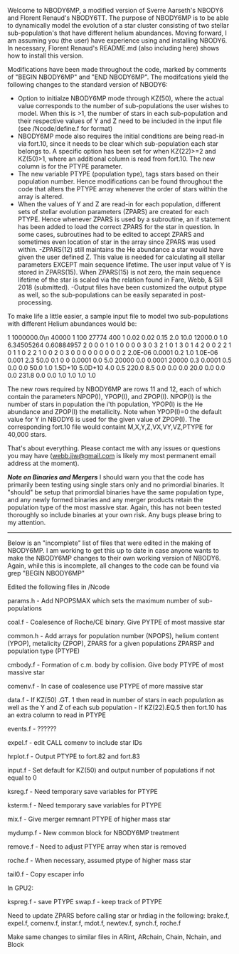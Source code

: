 Welcome to NBODY6MP, a modified version of Sverre Aarseth's NBODY6 and Florent Renaud's NBODY6TT. The purpose of NBODY6MP is to be able to dynamically model the evolution of a star cluster consisting of two stellar sub-population's that have different helium abundances. Moving forward, I am assuming you (the user) have experience using and installing NBODY6. In necessary, Florent Renaud's README.md (also including here) shows how to install this version.

Modifications have been made throughout the code, marked by comments of "BEGIN NBODY6MP" and "END NBODY6MP". The modifcations yield the following changes to the standard version of NBODY6:
- Option to initialze NBODY6MP mode through KZ(50), where the actual value corresponds to the number of sub-populations the user wishes to model. When this is >1, the number of stars in each sub-population and their respective values of Y and Z need to be included in the input file (see /Ncode/define.f for format)
- NBODY6MP mode also requires the initial conditions are being read-in via fort.10, since it needs to be clear which sub-population each star belongs to. A specific option has been set for when KZ(22)>=2 and KZ(50)>1, where an additional column is read from fort.10. The new column is for the PTYPE parameter.
- The new variable PTYPE (population type), tags stars based on their population number. Hence modifications can be found throughout the code that alters the PTYPE array whenever the order of stars within the array is altered.
- When the values of Y and Z are read-in for each population, different sets of stellar evolution parameters (ZPARS) are created for each PTYPE. Hence whenever ZPARS is used by a subroutine, an if statement has been added to load the correct ZPARS for the star in question. In some cases, subroutines had to be edited to accept ZPARS and sometimes even location of star in the array since ZPARS was used within.
-ZPARS(12) still maintains the He abundance a star would have given the user defined Z. This value is needed for calculating all stellar parameters EXCEPT main sequence lifetime. The user input value of Y is stored in ZPARS(15). When ZPARS(15) is not zero, the main sequence lifetime of the star is scaled via the relation found in Fare, Webb, & Sill 2018 (submitted). 
-Output files have been customized the output ptype as well, so the sub-populations can be easily separated in post-processing. 

To make life a little easier, a sample input file to model two sub-populations with different Helium abundances would be:

1 1000000.0\n
40000 1 100 27774 400 1
0.02 0.02 0.15 2.0 10.0 12000.0 1.0 6.34505264 0.60884957
2 0 0 0 1 0 1 0 0 0
0 3 0 3 2 1 0 1 3 0
1 4 2 0 0 2 2 1 0 1
1 0 2 2 1 0 0 2 0 3
0 0 0 0 0 0 0 0 0 2
2.0E-06 0.0001 0.2 1.0 1.0E-06 0.001
2.3 50.0 0.1 0 0 0.0001 0.0 5.0
20000 0.0 0.0001
20000 0.3 0.0001
0.5 0.0 0.0 50.0 1.0
1.5D+10 5.0D+10 4.0 0.5 220.0 8.5 0.0 0.0 0.0
20.0 0.0 0.0 0.0 231.8 0.0
0.0 1.0 1.0 1.0
1.0

The new rows required by NBODY6MP are rows 11 and 12, each of which contain the parameters NPOP(I), YPOP(I), and ZPOP(I). NPOP(I) is the number of stars in population the i'th population, YPOP(I) is the He abundance and ZPOP(I) the metallicity. Note when YPOP(I)=0 the default value for Y in NBODY6 is used for the given value of ZPOP(I). The corresponding fort.10 file would containt M,X,Y,Z,VX,VY,VZ,PTYPE for 40,000 stars.

That's about everything. Please contact me with any issues or questions you may have (webb.jjw@gmail.com is likely my most permanent email address at the moment).

***Note on Binaries and Mergers***
I should warn you that the code has primarily been testing using single stars only and no primordial binaries. It "should" be setup that primordial binaries have the same population type, and any newly formed binaries and any merger products retain the population type of the most massive star. Again, this has not been tested thoroughly so include binaries at your own risk. Any bugs please bring to my attention.

********
Below is an "incomplete" list of files that were edited in the making of NBODY6MP. I am working to get this up to date in case anyone wants to make the NBODY6MP changes to their own working version of NBODY6. Again, while this is incomplete, all changes to the code can be found via grep "BEGIN NBODY6MP"

Edited the following files in /Ncode

params.h - Add NPOPSMAX which sets the maximum number of sub-populations

coal.f - Coalesence of Roche/CE binary. Give PYTPE of most massive star

common.h - Add arrays for population number (NPOPS), helium content (YPOP), metalicity (ZPOP), ZPARS for a given populations ZPARSP and population type (PTYPE)

cmbody.f - Formation of c.m. body by collision. Give body PTYPE of most massive star 

comenv.f - In case of coalesence use PTYPE of more massive star

data.f - If KZ(50) .GT. 1 then read in number of stars in each population as well as the Y and Z of each sub population
       - If KZ(22).EQ.5 then fort.10 has an extra column to read in PTYPE 

events.f - ??????

expel.f - edit CALL comenv to include star IDs

hrplot.f - Output PTYPE to fort.82 and fort.83

input.f - Set default for KZ(50) and output number of populations if not equal to 0

ksreg.f - Need temporary save variables for PTYPE

ksterm.f - Need temporary save variables for PTYPE

mix.f - Give merger remnant PTYPE of higher mass star

mydump.f - New common block for NBODY6MP treatment

remove.f - Need to adjust PTYPE array when star is removed

roche.f - When necessary, assumed ptype of higher mass star

tail0.f - Copy escaper info

In GPU2:

kspreg.f - save PTYPE
swap.f - keep track of PTYPE

Need to update ZPARS before calling star or hrdiag in the following:
brake.f, expel.f, comenv.f, instar.f, mdot.f, newtev.f, synch.f, roche.f

Make same changes to similar files in ARint, ARchain, Chain, Nchain, and Block
